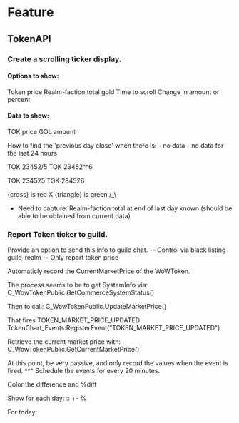 # Feature

## TokenAPI


### Create a scrolling ticker display.

#### Options to show:
Token price
Realm-faction total gold
Time to scroll
Change in amount or percent

#### Data to show:
TOK price <direction icon> <change from previous day close>
GOL amount <direction icon> <change from previous day close>

How to find the 'previous day close' when there is:
	- no data
	- no data for the last 24 hours

TOK 23452\/5
TOK 23452^^6

TOK 23452<green>5</green>
TOK 23452<red>6</red>

{cross} is red X
{triangle} is green /_\

- Need to capture:
Realm-faction total at end of last day known
	(should be able to be obtained from current data)

### Report Token ticker to guild.

Provide an option to send this info to guild chat.
	-- Control via black listing guild-realm
	-- Only report token price



Automaticly record the CurrentMarketPrice of the WoWToken.

The process seems to be to get SystemInfo via:
C_WowTokenPublic.GetCommerceSystemStatus()

Then to call:
C_WowTokenPublic.UpdateMarketPrice()

That fires TOKEN_MARKET_PRICE_UPDATED
TokenChart_Events:RegisterEvent("TOKEN_MARKET_PRICE_UPDATED")

Retrieve the current market price with:
C_WowTokenPublic.GetCurrentMarketPrice()

At this point, be very passive, and only record the values when the event is fired.
^^^  Schedule the events for every 20 minutes.

Color the difference and %diff

Show for each day:
<date> :: <dailyMin> <dailyMax> +-<dayChange> <dayChange percent>%

For today:
